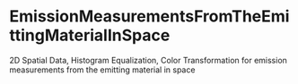 # EmissionMeasurementsFromTheEmittingMaterialInSpace
2D Spatial Data, Histogram Equalization, Color Transformation for emission measurements from the emitting material in space
